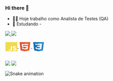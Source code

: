 ### Hi there 👋


- 👩‍💻 Hoje trabalho como Analista de Testes (QA)
- 📖 Estudando -

 <div>
   <a href="https://github.com/Leodolzane">
    <img height="180em" src="https://github-readme-stats.vercel.app/api?username=Leodolzane&show_icons=true&theme=vision-friendly-dark")/>
     <img height="180em" src="https://github-readme-stats.vercel.app/api/top-langs/?username=Leodolzane&hide_progress=true&theme=vision-friendly-dark"/>
   </div>

<div style="display: inline_block"><br>
  <img align="center" alt="Rafa-Js" height="30" width="40" src="https://raw.githubusercontent.com/devicons/devicon/master/icons/javascript/javascript-plain.svg">
  <img align="center" alt="Rafa-HTML" height="30" width="40" src="https://raw.githubusercontent.com/devicons/devicon/master/icons/html5/html5-original.svg">
  <img align="center" alt="Rafa-CSS" height="30" width="40" src="https://raw.githubusercontent.com/devicons/devicon/master/icons/css3/css3-original.svg">
</div>
  
  ##
 
<div>
 
  <a href = "mailto:dolzane.leonardo7@gmail.com"><img src="https://img.shields.io/badge/-Gmail-%23333?style=for-the-badge&logo=gmail&logoColor=white" target="_blank"></a>
  <a href="https://www.linkedin.com/in/leonardo-dolzane-de-souza-b3a9521b4/" target="_blank"><img src="https://img.shields.io/badge/-LinkedIn-%230077B5?style=for-the-badge&logo=linkedin&logoColor=white" target="_blank"></a> 

   ![Snake animation](https://github.com/Leodolzane/Leodolzane/blob/output/github-contribution-grid-snake.svg)
</div>
